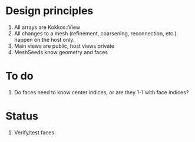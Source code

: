 Design principles
====================

1. All arrays are Kokkos::View
2. All changes to a mesh (refinement, coarsening, reconnection, etc.) happen on the host only.
3. Main views are public, host views private
3. MeshSeeds know geometry and faces


To do
======================
1. Do faces need to know center indices, or are they 1-1 with face indices?

Status
======================
1. Verify/test faces

